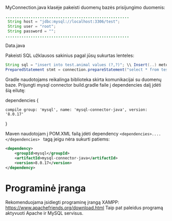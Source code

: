 
MyConnection.java klasėje pakeisti duomenų bazės prisijungimo duomenis: 

```java 
......................................................
 String host = "jdbc:mysql://localhost:3306/test"; 
 String user = "root";
 String password = "";
......................................................

```

Data.java 

Pakeisti SQL užklausos sakinius pagal jūsų sukurtas lenteles: 
```java
String sql = "insert into test.animal values (?,?)"; \\ Insert(..) metodas.
PreparedStatement stmt = connection.prepareStatement("select * from test.animal"); \\ Display() metodas. 
```

Gradle naudotojams reikalinga biblioteka skirta komunikacijai su duomenų baze. Prijungti mysql connector build.gradle faile į dependencies dalį įdėti šią eilutę:

dependencies {
    
    compile group: 'mysql', name: 'mysql-connector-java', version: '8.0.17'
    
}

Maven naudotojam į POM.XML failą įdėti dependency ```<dependencies>....</dependencies> ``` tagą jeigu nėra sukurti patiems: 
```XML    <!-- https://mvnrepository.com/artifact/mysql/mysql-connector-java -->
<dependency>
    <groupId>mysql</groupId>
    <artifactId>mysql-connector-java</artifactId>
    <version>8.0.17</version>
</dependency>
```

# Programinė įranga
Rekomenduojama įsidiegti programinę įrangą XAMPP: https://www.apachefriends.org/download.html
Taip pat paleidus programą aktyvuoti Apache ir MySQL servisus. 
